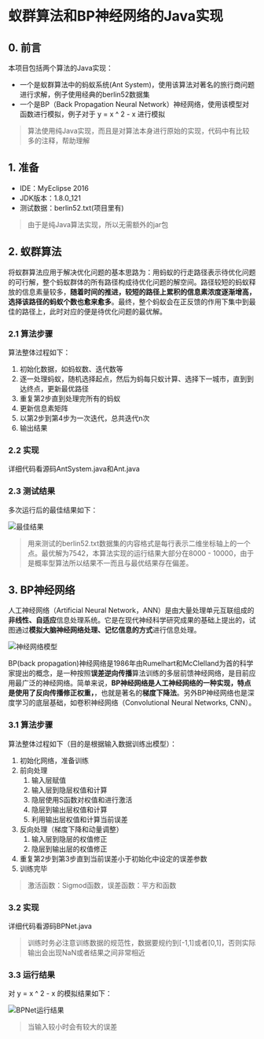 # 蚁群算法和BP神经网络的Java实现

## 0. 前言
本项目包括两个算法的Java实现：
* 一个是蚁群算法中的蚂蚁系统(Ant System)，使用该算法对著名的旅行商问题进行求解，例子使用经典的berlin52数据集
* 一个是BP（Back Propagation Neural Network）神经网络，使用该模型对函数进行模拟，例子对于 y = x ^ 2 - x 进行模拟

> 算法使用纯Java实现，而且是对算法本身进行原始的实现，代码中有比较多的注释，帮助理解

## 1. 准备
* IDE：MyEclipse 2016
* JDK版本：1.8.0_121
* 测试数据：berlin52.txt(项目里有)

> 由于是纯Java算法实现，所以无需额外的jar包

## 2. 蚁群算法
将蚁群算法应用于解决优化问题的基本思路为：用蚂蚁的行走路径表示待优化问题的可行解，整个蚂蚁群体的所有路径构成待优化问题的解空间。路径较短的蚂蚁释放的信息素量较多，**随着时间的推进，较短的路径上累积的信息素浓度逐渐增高，选择该路径的蚂蚁个数也愈来愈多**。最终，整个蚂蚁会在正反馈的作用下集中到最佳的路径上，此时对应的便是待优化问题的最优解。
### 2.1 算法步骤
算法整体过程如下：
1.	初始化数据，如蚂蚁数、迭代数等
2.	逐一处理蚂蚁，随机选择起点，然后为蚂每只蚁计算、选择下一城市，直到到达终点，更新最优路径
3.	重复第2步直到处理完所有的蚂蚁
4.	更新信息素矩阵
5.	以第2步到第4步为一次迭代，总共迭代n次
6.	输出结果

### 2.2 实现
详细代码看源码AntSystem.java和Ant.java

### 2.3 测试结果
多次运行后的最佳结果如下：

![最佳结果](http://kanarien-1254133416.cosgz.myqcloud.com/Image%20Bed/ant-best.png)

> 用来测试的berlin52.txt数据集的内容格式是每行表示二维坐标轴上的一个点。最优解为7542，本算法实现的运行结果大部分在8000 - 10000，由于是概率型算法所以结果不一而且与最优结果存在偏差。

## 3. BP神经网络
人工神经网络（Artificial Neural Network，ANN）是由大量处理单元互联组成的**非线性、自适应**信息处理系统。它是在现代神经科学研究成果的基础上提出的，试图通过**模拟大脑神经网络处理、记忆信息的方式**进行信息处理。

![神经网络模型](http://kanarien-1254133416.cosgz.myqcloud.com/Image%20Bed/%E7%A5%9E%E7%BB%8F%E7%BD%91%E7%BB%9C%E6%A8%A1%E5%9E%8B.png)

BP(back propagation)神经网络是1986年由Rumelhart和McClelland为首的科学家提出的概念，是一种按照**误差逆向传播**算法训练的多层前馈神经网络，是目前应用最广泛的神经网络。简单来说，**BP神经网络是人工神经网络的一种实现，特点是使用了反向传播修正权重，**，也就是著名的**梯度下降法**。另外BP神经网络也是深度学习的底层基础，如卷积神经网络（Convolutional Neural Networks, CNN）。

### 3.1 算法步骤
算法整体过程如下（目的是根据输入数据训练出模型）：
1. 初始化网络，准备训练
2. 前向处理
    1. 输入层赋值
    2. 输入层到隐层权值和计算
    3. 隐层使用S函数对权值和进行激活
    4. 隐层到输出层权值和计算
    5. 利用输出层权值和计算当前误差
3. 反向处理（梯度下降和动量调整）
    1. 输入层到隐层的权值修正
    2. 隐层到输出层的权值修正
4. 重复第2步到第3步直到当前误差小于初始化中设定的误差参数
5. 训练完毕

> 激活函数：Sigmod函数，误差函数：平方和函数

### 3.2 实现
详细代码看源码BPNet.java

> 训练时务必注意训练数据的规范性，数据要规约到[-1,1]或者[0,1]，否则实际输出会出现NaN或者结果之间非常相近

### 3.3 运行结果
对 y = x ^ 2 - x 的模拟结果如下：

![BPNet运行结果](http://kanarien-1254133416.cosgz.myqcloud.com/Image%20Bed/BPNet%20-%20%E8%BF%90%E8%A1%8C%E7%BB%93%E6%9E%9C001.png)

> 当输入较小时会有较大的误差



